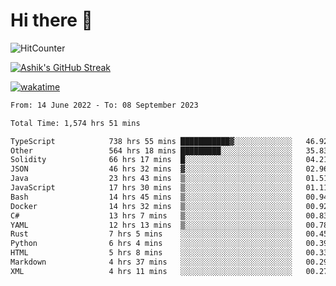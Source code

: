 # Hi there 👋

![HitCounter](https://hits.seeyoufarm.com/api/count/incr/badge.svg?url=https%3A%2F%2Fgithub.com%2Fashrhmn1212%2Fhit-counter)

<!-- ![Contribution Graph](https://github-readme-activity-graph.cyclic.app/graph?username=ashrhmn) -->


<!-- [![Top Langs](https://github-readme-stats.vercel.app/api/top-langs/?username=ashrhmn&layout=compact&theme=synthwave&langs_count=10&card_width=445)](https://github.com/anuraghazra/github-readme-stats) -->

[![Ashik's GitHub Streak](https://github-readme-streak-stats.herokuapp.com/?user=ashrhmn&theme=blood&fire=DD7F1C&background=151515&dates=9f9f9f&border=DD2727)](https://git.io/streak-stats)

<!-- ![Ashik's GitHub stats](https://github-readme-stats.vercel.app/api/?username=ashrhmn&show_icons=true&title_color=fff&icon_color=79ff97&text_color=9f9f9f&bg_color=151515) -->

[![wakatime](https://wakatime.com/badge/user/3df86613-ba63-4631-8e65-0ff18e7becad.svg)](https://wakatime.com/@3df86613-ba63-4631-8e65-0ff18e7becad)

<!--START_SECTION:waka-->

```txt
From: 14 June 2022 - To: 08 September 2023

Total Time: 1,574 hrs 51 mins

TypeScript            738 hrs 55 mins ███████████▓░░░░░░░░░░░░░   46.92 %
Other                 564 hrs 18 mins █████████░░░░░░░░░░░░░░░░   35.83 %
Solidity              66 hrs 17 mins  █░░░░░░░░░░░░░░░░░░░░░░░░   04.21 %
JSON                  46 hrs 32 mins  ▓░░░░░░░░░░░░░░░░░░░░░░░░   02.96 %
Java                  23 hrs 43 mins  ▒░░░░░░░░░░░░░░░░░░░░░░░░   01.51 %
JavaScript            17 hrs 30 mins  ▒░░░░░░░░░░░░░░░░░░░░░░░░   01.11 %
Bash                  14 hrs 45 mins  ▒░░░░░░░░░░░░░░░░░░░░░░░░   00.94 %
Docker                14 hrs 32 mins  ▒░░░░░░░░░░░░░░░░░░░░░░░░   00.92 %
C#                    13 hrs 7 mins   ▒░░░░░░░░░░░░░░░░░░░░░░░░   00.83 %
YAML                  12 hrs 13 mins  ▒░░░░░░░░░░░░░░░░░░░░░░░░   00.78 %
Rust                  7 hrs 5 mins    ░░░░░░░░░░░░░░░░░░░░░░░░░   00.45 %
Python                6 hrs 4 mins    ░░░░░░░░░░░░░░░░░░░░░░░░░   00.39 %
HTML                  5 hrs 8 mins    ░░░░░░░░░░░░░░░░░░░░░░░░░   00.33 %
Markdown              4 hrs 37 mins   ░░░░░░░░░░░░░░░░░░░░░░░░░   00.29 %
XML                   4 hrs 11 mins   ░░░░░░░░░░░░░░░░░░░░░░░░░   00.27 %
```

<!--END_SECTION:waka-->


<!--### Most Used Languages
<img src="https://wakatime.com/share/@ashrhmn/24ecb986-5bf8-4607-af7f-0aab08908d8c.png" />

### Favourite Tools
<img src="https://wakatime.com/share/@ashrhmn/f4e08015-f3bc-460a-9228-95a3ba11c604.png" />-->
